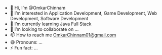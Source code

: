 - 👋 Hi, I’m @OmkarChinnam
- 👀 I’m interested in Application Development, Game Development, Web Development, Software Development
- 🌱 I’m currently learning Java Full Stack
- 💞️ I’m looking to collaborate on ...
- 📫 How to reach me OmkarChinnam01@gmail.com
- 😄 Pronouns: ...
- ⚡ Fun fact: ...

<!---
OmkarChinnam/OmkarChinnam is a ✨ special ✨ repository because its `README.md` (this file) appears on your GitHub profile.
You can click the Preview link to take a look at your changes.
--->

